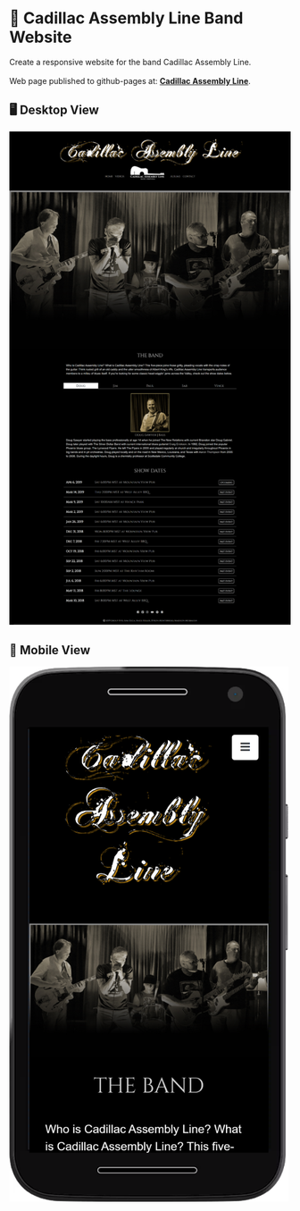 # 🎸 Cadillac Assembly Line Band Website

Create a responsive website for the band Cadillac Assembly Line.\
<br />
Web page published to github-pages at: **[Cadillac Assembly Line](https://anaboca.github.io/scc-group-bandsite/)**.

## 🖥️ Desktop View

![Desktop Screenshot](https://github.com/AnaBoca/scc-group-bandsite/blob/main/readme-views/desktop.png)

## 📱 Mobile View

![Mobile Screenshot](https://github.com/AnaBoca/scc-group-bandsite/blob/main/readme-views/mobile.png)
